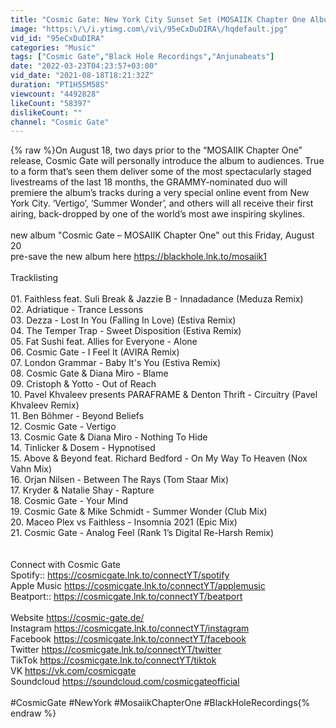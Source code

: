 ```yaml
---
title: "Cosmic Gate: New York City Sunset Set (MOSAIIK Chapter One Album World Premiere)"
image: "https:\/\/i.ytimg.com\/vi\/95eCxDuDIRA\/hqdefault.jpg"
vid_id: "95eCxDuDIRA"
categories: "Music"
tags: ["Cosmic Gate","Black Hole Recordings","Anjunabeats"]
date: "2022-03-23T04:23:57+03:00"
vid_date: "2021-08-18T18:21:32Z"
duration: "PT1H55M58S"
viewcount: "4492828"
likeCount: "58397"
dislikeCount: ""
channel: "Cosmic Gate"
---
```

{% raw %}On August 18, two days prior to the “MOSAIIK Chapter One” release, Cosmic Gate will personally introduce the album to audiences. True to a form that’s seen them deliver some of the most spectacularly staged livestreams of the last 18 months, the GRAMMY-nominated duo will premiere the album’s tracks during a very special online event from New York City. ‘Vertigo’, ‘Summer Wonder’, and others will all receive their first airing, back-dropped by one of the world’s most awe inspiring skylines. <br /><br />new album &quot;Cosmic Gate – MOSAIIK Chapter One&quot; out this Friday, August 20 <br />pre-save the new album here <a rel="nofollow" target="blank" href="https://blackhole.lnk.to/mosaiik1">https://blackhole.lnk.to/mosaiik1</a><br /><br />Tracklisting<br /><br />01. Faithless feat. Suli Break &amp; Jazzie B - Innadadance (Meduza Remix)<br />02. Adriatique - Trance Lessons <br />03. Dezza - Lost In You (Falling In Love) (Estiva Remix)<br />04. The Temper Trap - Sweet Disposition (Estiva Remix)<br />05. Fat Sushi feat. Allies for Everyone - Alone<br />06. Cosmic Gate - I Feel It (AVIRA Remix)<br />07. London Grammar - Baby It's You (Estiva Remix)<br />08. Cosmic Gate &amp; Diana Miro - Blame<br />09. Cristoph &amp; Yotto - Out of Reach<br />10. Pavel Khvaleev presents PARAFRAME &amp; Denton Thrift - Circuitry (Pavel Khvaleev Remix)<br />11. Ben Böhmer - Beyond Beliefs<br />12. Cosmic Gate - Vertigo <br />13. Cosmic Gate &amp; Diana Miro - Nothing To Hide <br />14. Tinlicker &amp; Dosem - Hypnotised<br />15. Above &amp; Beyond feat. Richard Bedford - On My Way To Heaven (Nox Vahn Mix)<br />16. Orjan Nilsen - Between The Rays (Tom Staar Mix)<br />17. Kryder &amp; Natalie Shay - Rapture <br />18. Cosmic Gate - Your Mind<br />19. Cosmic Gate &amp; Mike Schmidt - Summer Wonder (Club Mix)<br />20. Maceo Plex vs Faithless - Insomnia 2021 (Epic Mix)<br />21. Cosmic Gate - Analog Feel (Rank 1’s Digital Re-Harsh Remix)<br /><br /><br />Connect with Cosmic Gate<br />Spotify:: <a rel="nofollow" target="blank" href="https://cosmicgate.lnk.to/connectYT/spotify">https://cosmicgate.lnk.to/connectYT/spotify</a> <br />Apple Music <a rel="nofollow" target="blank" href="https://cosmicgate.lnk.to/connectYT/applemusic">https://cosmicgate.lnk.to/connectYT/applemusic</a><br />Beatport:: <a rel="nofollow" target="blank" href="https://cosmicgate.lnk.to/connectYT/beatport">https://cosmicgate.lnk.to/connectYT/beatport</a><br /><br />Website <a rel="nofollow" target="blank" href="https://cosmic-gate.de/">https://cosmic-gate.de/</a><br />Instagram <a rel="nofollow" target="blank" href="https://cosmicgate.lnk.to/connectYT/instagram">https://cosmicgate.lnk.to/connectYT/instagram</a><br />Facebook <a rel="nofollow" target="blank" href="https://cosmicgate.lnk.to/connectYT/facebook">https://cosmicgate.lnk.to/connectYT/facebook</a><br />Twitter <a rel="nofollow" target="blank" href="https://cosmicgate.lnk.to/connectYT/twitter">https://cosmicgate.lnk.to/connectYT/twitter</a><br />TikTok <a rel="nofollow" target="blank" href="https://cosmicgate.lnk.to/connectYT/tiktok">https://cosmicgate.lnk.to/connectYT/tiktok</a><br />VK <a rel="nofollow" target="blank" href="https://vk.com/cosmicgate">https://vk.com/cosmicgate</a><br />Soundcloud <a rel="nofollow" target="blank" href="https://soundcloud.com/cosmicgateofficial">https://soundcloud.com/cosmicgateofficial</a><br /><br />#CosmicGate #NewYork #MosaiikChapterOne #BlackHoleRecordings{% endraw %}
